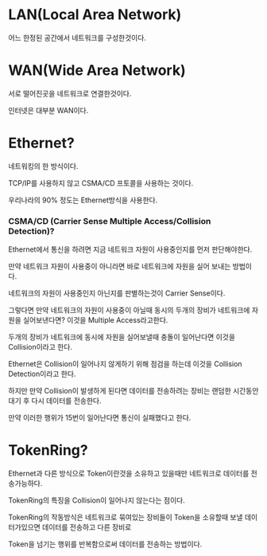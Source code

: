 # LAN(Local Area Network)
어느 한정된 공간에서 네트워크를 구성한것이다.

# WAN(Wide Area Network)
서로 떨어진곳을 네트워크로 연결한것이다.

인터넷은 대부분 WAN이다.

# Ethernet?
네트워킹의 한 방식이다.

TCP/IP를 사용하지 않고 CSMA/CD 프토콜을 사용하는 것이다.

우리나라의 90% 정도는 Ethernet방식을 사용한다.

### CSMA/CD (Carrier Sense Multiple Access/Collision Detection)?
Ethernet에서 통신을 하려면 지금 네트워크 자원이 사용중인지를 먼저 판단해야한다.

만약 네트워크 자원이 사용중이 아니라면 바로 네트워크에 자원을 실어 보내는 방법이다.

네트워크의 자원이 사용중인지 아닌지를 판별하는것이 Carrier Sense이다.

그렇다면 만약 네트워크의 자원이 사용중이 아닐때 동시의 두개의 장비가 네트워크에 자원을 실어보낸다면?
이것을 Multiple Access라고한다.

두개의 장비가 네트워크에 동시에 자원을 실어보낼때 충돌이 일어난다면 이것을 Collision이라고 한다.

Ethernet은 Collision이 일어나지 않게하기 위해 점검을 하는데 이것을 Collision Detection이라고 한다.

하지만 만약 Collision이 발생하게 된다면 데이터를 전송하려는 장비는 랜덤한 시간동안 대기 후 다시 데이터를 전송한다.

만약 이러한 행위가 15번이 일어난다면 통신이 실패했다고 한다.

# TokenRing?
Ethernet과 다른 방식으로 Token이란것을 소유하고 있을때만 네트워크로 데이터를 전송가능하다.

TokenRing의 특징을 Collision이 일어나지 않는다는 점이다.

TokenRing의 작동방식은 네트워크로 묶여있는 장비들이 Token을 소유할때 보낼 데이터가있으면 데이터를 전송하고 다른 장비로 

Token을 넘기는 행위를 반복함으로써 데이터를 전송하는 방법이다.